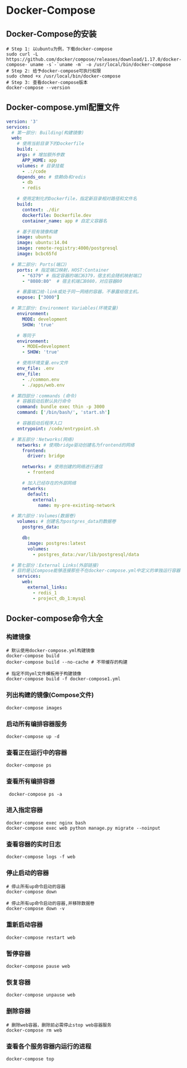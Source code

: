 # Docker-Compose
## Docker-Compose的安装

```shell
# Step 1: 以ubuntu为例，下载docker-compose
sudo curl -L https://github.com/docker/compose/releases/download/1.17.0/docker-compose-`uname -s`-`uname -m` -o /usr/local/bin/docker-compose
# Step 2: 给予docker-compose可执行权限
sudo chmod +x /usr/local/bin/docker-compose
# Step 3: 查看docker-compose版本
docker-compose --version
```

## Docker-compose.yml配置文件

```yaml
version: '3'
services:
  # 第一部分: Building(构建镜像)
  web:
    # 使用当前目录下的Dockerfile
    build: .
    args: # 增加额外参数
      APP_HOME: app
    volumes: # 目录挂载
      - .:/code
    depends_on: # 依赖db和redis
      - db
      - redis

    # 使用定制化的Dockerfile，指定新目录相对路径和文件名
    build:
      context: ./dir 
      dockerfile: Dockerfile.dev
      container_name: app # 自定义容器名

    # 基于现有镜像构建
    image: ubuntu
    image: ubuntu:14.04
    image: remote-registry:4000/postgresql
    image: bcbc65fd

  # 第二部分: Ports(端口)
    ports: # 指定端口映射，HOST:Container
      - "6379" # 指定容器的端口6379，宿主机会随机映射端口
      - "8080:80"  # 宿主机端口8080，对应容器80

    # 暴露端口给-link或处于同一网络的容器，不暴露给宿主机。
    expose: ["3000"]

  # 第三部分: Environment Variables(环境变量)
    environment:
      MODE: development
      SHOW: 'true'

    # 等同于
    environment:
      - MODE=development
      - SHOW: 'true'

    # 使用环境变量.env文件
    env_file: .env
    env_file:
      - ./common.env
      - ./apps/web.env

  # 第四部分：commands (命令)
    # 容器启动后默认执行命令
    command: bundle exec thin -p 3000
    command: ['/bin/bash/', 'start.sh']

    # 容器启动后程序入口
    entrypoint: /code/entrypoint.sh

  # 第五部分：Networks(网络)
    networks: # 使用bridge驱动创建名为frontend的网络
      frontend:
        driver: bridge

      networks: # 使用创建的网络进行通信
        - frontend

      # 加入已经存在的外部网络
      networks: 
        default:
          external:
            name: my-pre-existing-network

  # 第六部分：Volumes(数据卷)
    volumes: # 创建名为postgres_data的数据卷
      postgres_data:

      db:
        image: postgres:latest
        volumes:
          - postgres_data:/var/lib/postgresql/data

  # 第七部分：External Links(外部链接)
  # 目的是让Compose能够连接那些不在docker-compose.yml中定义的单独运行容器
    services:
      web:
        external_links:
          - redis_1
          - project_db_1:mysql
```

## Docker-compose命令大全

### 构建镜像

```shell
# 默认使用docker-compose.yml构建镜像
docker-compose build
docker-compose build --no-cache # 不带缓存的构建

# 指定不同yml文件模板用于构建镜像
docker-compose build -f docker-compose1.yml
```

### 列出构建的镜像(Compose文件)

```shell
docker-compose images 
```

### 启动所有编排容器服务

```shell
docker-compose up -d
```

### 查看正在运行中的容器

```shell
docker-compose ps 
```

### 查看所有编排容器

```shell
 docker-compose ps -a
```

### 进入指定容器

```shell
docker-compose exec nginx bash 
docker-compose exec web python manage.py migrate --noinput
```

### 查看容器的实时日志

```shell
docker-compose logs -f web
```

### 停止启动的容器

```shell
# 停止所有up命令启动的容器
docker-compose down 

# 停止所有up命令启动的容器,并移除数据卷
docker-compose down -v
```

### 重新启动容器

```shell
docker-compose restart web
```

### 暂停容器

```shell
docker-compose pause web
```

### 恢复容器

```shell
docker-compose unpause web
```

### 删除容器

```shell
# 删除web容器，删除前必需停止stop web容器服务
docker-compose rm web  
```

### 查看各个服务容器内运行的进程 
```shell
docker-compose top    
```



